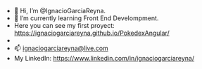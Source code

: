 - 👋 Hi, I’m @IgnacioGarciaReyna.
- 🌱 I’m currently learning Front End Develompment.
- Here you can see my first proyect: https://ignaciogarciareyna.github.io/PokedexAngular/
- 
- 📫 ignaciogarciareyna@live.com
- My LinkedIn: https://www.linkedin.com/in/ignaciogarciareyna/

<!---
IgnacioGarciaReyna/IgnacioGarciaReyna is a ✨ special ✨ repository because its `README.md` (this file) appears on your GitHub profile.
You can click the Preview link to take a look at your changes.
--->

